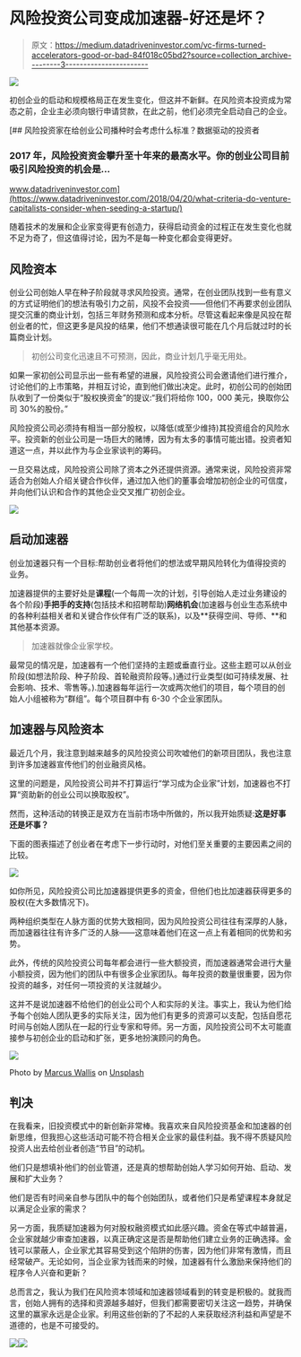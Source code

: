 # 风险投资公司变成加速器-好还是坏？

> 原文：<https://medium.datadriveninvestor.com/vc-firms-turned-accelerators-good-or-bad-84f018c05bd2?source=collection_archive---------3----------------------->

![](img/eb361f88ba7bf8ad03f841e757d71bff.png)

初创企业的启动和规模格局正在发生变化，但这并不新鲜。在风险资本投资成为常态之前，企业主必须向银行申请贷款，在此之前，他们必须完全启动自己的企业。

[](https://www.datadriveninvestor.com/2018/04/20/what-criteria-do-venture-capitalists-consider-when-seeding-a-startup/) [## 风险投资家在给创业公司播种时会考虑什么标准？数据驱动的投资者

### 2017 年，风险投资资金攀升至十年来的最高水平。你的创业公司目前吸引风险投资的机会是…

www.datadriveninvestor.com](https://www.datadriveninvestor.com/2018/04/20/what-criteria-do-venture-capitalists-consider-when-seeding-a-startup/) 

随着技术的发展和企业家变得更有创造力，获得启动资金的过程正在发生变化也就不足为奇了，但这值得讨论，因为不是每一种变化都会变得更好。

## 风险资本

创业公司创始人早在种子阶段就寻求风险投资。通常，在创业团队找到一些有意义的方式证明他们的想法有吸引力之前，风投不会投资——但他们不再要求创业团队提交沉重的商业计划，包括三年财务预测和成本分析。尽管这看起来像是风投在帮创业者的忙，但这更多是风投的结果，他们不想通读很可能在几个月后就过时的长篇商业计划。

> 初创公司变化迅速且不可预测，因此，商业计划几乎毫无用处。

如果一家初创公司显示出一些有希望的进展，风险投资公司会邀请他们进行推介，讨论他们的上市策略，并相互讨论，直到他们做出决定。此时，初创公司的创始团队收到了一份类似于“股权换资金”的提议:“我们将给你 100，000 美元，换取你公司 30%的股份。”

风险投资公司必须持有相当一部分股权，以降低(或至少维持)其投资组合的风险水平。投资新的创业公司是一场巨大的赌博，因为有太多的事情可能出错。投资者知道这一点，并以此作为与企业家谈判的筹码。

一旦交易达成，风险投资公司除了资本之外还提供资源。通常来说，风险投资非常适合为创始人介绍关键合作伙伴，通过加入他们的董事会增加初创企业的可信度，并向他们认识和合作的其他企业交叉推广初创企业。

![](img/c6709b36d237c38dccf9a4edd43db2eb.png)

## 启动加速器

创业加速器只有一个目标:帮助创业者将他们的想法或早期风险转化为值得投资的业务。

加速器提供的主要好处是**课程**(一个每周一次的计划，引导创始人走过业务建设的各个阶段)**手把手的支持**(包括技术和招聘帮助)**网络机会**(加速器与创业生态系统中的各种利益相关者和关键合作伙伴有广泛的联系)，以及**获得空间、导师、**和其他基本资源。

> 加速器就像企业家学校。

最常见的情况是，加速器有一个他们坚持的主题或垂直行业。这些主题可以从创业阶段(如想法阶段、种子阶段、首轮融资阶段等。)通过行业类型(如可持续发展、社会影响、技术、零售等。).加速器每年运行一次或两次他们的项目，每个项目的创始人小组被称为“群组”。每个项目群中有 6-30 个企业家团队。

## 加速器与风险资本

最近几个月，我注意到越来越多的风险投资公司吹嘘他们的新项目团队，我也注意到许多加速器宣传他们的创业融资风格。

这里的问题是，风险投资公司并不打算运行“学习成为企业家”计划，加速器也不打算“资助新的创业公司以换取股权”。

然而，这种活动的转换正是双方在当前市场中所做的，所以我开始质疑:**这是好事还是坏事？**

下面的图表描述了创业者在考虑下一步行动时，对他们至关重要的主要因素之间的比较。

![](img/9d6adcc09ff49fa9d6120069de68c2fe.png)

如你所见，风险投资公司比加速器提供更多的资金，但他们也比加速器获得更多的股权(在大多数情况下)。

两种组织类型在人脉方面的优势大致相同，因为风险投资公司往往有深厚的人脉，而加速器往往有许多广泛的人脉——这意味着他们在这一点上有着相同的优势和劣势。

此外，传统的风险投资公司每年都会进行一些大额投资，而加速器通常会进行大量小额投资，因为他们的团队中有很多企业家团队。每年投资的数量很重要，因为你投资的越多，对任何一项投资的关注就越少。

这并不是说加速器不给他们的创业公司个人和实际的关注。事实上，我认为他们给予每个创始人团队更多的实际关注，因为他们有更多的资源可以支配，包括自愿花时间与创始人团队在一起的行业专家和导师。另一方面，风险投资公司不太可能直接参与初创企业的启动和扩张，更多地扮演顾问的角色。

![](img/f8173cbfda7c84d3a78e80ff1201fc29.png)

Photo by [Marcus Wallis](https://unsplash.com/@marcus_wallis?utm_source=unsplash&utm_medium=referral&utm_content=creditCopyText) on [Unsplash](https://unsplash.com/s/photos/decision?utm_source=unsplash&utm_medium=referral&utm_content=creditCopyText)

## 判决

在我看来，旧投资模式中的新创新非常棒。我喜欢来自风险投资基金和加速器的创新思维，但我担心这些活动可能不符合相关企业家的最佳利益。我不得不质疑风险投资人出去给创业者创造“节目”的动机。

他们只是想填补他们的创业管道，还是真的想帮助创始人学习如何开始、启动、发展和扩大业务？

他们是否有时间亲自参与团队中的每个创始团队，或者他们只是希望课程本身就足以满足企业家的需求？

另一方面，我质疑加速器为何对股权融资模式如此感兴趣。资金在等式中越普遍，企业家就越少审查加速器，以真正确定这是否是帮助他们建立业务的正确选择。金钱可以蒙蔽人，企业家尤其容易受到这个陷阱的伤害，因为他们非常有激情，而且经常破产。无论如何，当企业家为钱而来的时候，加速器有什么激励来保持他们的程序令人兴奋和更新？

总而言之，我认为我们在风险资本领域和加速器领域看到的转变是积极的。就我而言，创始人拥有的选择和资源越多越好，但我们都需要密切关注这一趋势，并确保这里的赢家永远是企业家。利用这些创新的了不起的人来获取经济利益和声望是不道德的，也是不可接受的。

![](img/21b4d26bcc89f530e0438b1c7a24e5d6.png)![](img/ca8e11b681483525011517ee272ac437.png)